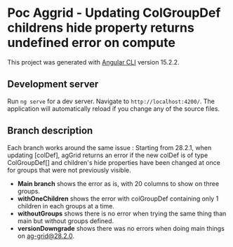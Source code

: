 # Poc Aggrid - Updating ColGroupDef childrens hide property returns undefined error on compute

This project was generated with [Angular CLI](https://github.com/angular/angular-cli) version 15.2.2.

## Development server

Run `ng serve` for a dev server. Navigate to `http://localhost:4200/`. The application will automatically reload if you change any of the source files.

## Branch description

Each branch works around the same issue : Starting from 28.2.1, when updating [colDef], agGrid returns an error if the new colDef is of type ColGroupDef[] and children's hide properties have been changed at once for groups that were not previously visible.

- **Main branch** shows the error as is, with 20 columns to show on three groups.
- **withOneChildren** shows the error with colGroupDef containing only 1 children in each groups at a time.
- **withoutGroups** shows there is no error when trying the same thing than main but without groups defined.
- **versionDowngrade** shows there was no errors when doing main things on ag-grid@28.2.0.
